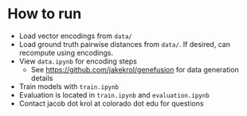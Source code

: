 # How to run

- Load vector encodings from `data/`
- Load ground truth pairwise distances from `data/`. If desired, can recompute using encodings.
- View `data.ipynb` for encoding steps
  - See https://github.com/jakekrol/genefusion for data generation details
- Train models with `train.ipynb`
- Evaluation is located in `train.ipynb` and `evaluation.ipynb`
- Contact jacob dot krol at colorado dot edu for questions
